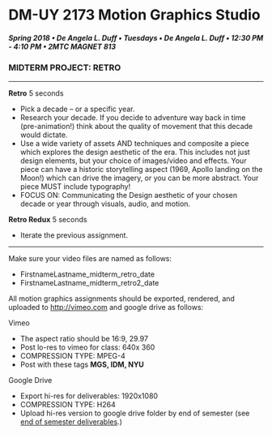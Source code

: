 # DM-UY 2173 Motion Graphics Studio

##### Spring 2018 • De Angela L. Duff • Tuesdays • De Angela L. Duff • 12:30 PM - 4:10 PM • 2MTC MAGNET 813

### MIDTERM PROJECT: RETRO

---

**Retro** 5 seconds	
* Pick a decade – or a specific year. 
* Research your decade. If you decide to adventure way back in time (pre-animation!) think about the quality of movement that this decade would dictate.
* Use a wide variety of assets AND techniques and composite a piece which explores the design aesthetic of the era. This includes not just design elements, but your choice of images/video and effects. Your piece can have a historic storytelling aspect (1969, Apollo landing on the Moon!) which can drive the imagery, or you can be more abstract. Your piece MUST include typography!
* FOCUS ON: Communicating the Design aesthetic of your chosen decade or year through visuals, audio, and motion.

**Retro Redux**	5 seconds	
* Iterate the previous assignment.

---

Make sure your video files are named as follows:
* FirstnameLastname_midterm_retro_date
* FirstnameLastname_midterm_retro2_date

All motion graphics assignments should be exported, rendered, and uploaded to http://vimeo.com and google drive as follows:

Vimeo
* The aspect ratio should be 16:9, 29.97
* Post lo-res to vimeo for class: 640x 360
* COMPRESSION TYPE: MPEG-4
* Post with these tags **MGS, IDM, NYU**

Google Drive
* Export hi-res for deliverables: 1920x1080
* COMPRESSION TYPE: H264
* Upload hi-res version to google drive folder by end of semester (see [end of semester deliverables](end_of_semester_deliverables.md).)